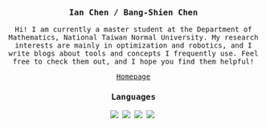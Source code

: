<h3 align="center"> <samp> Ian Chen / Bang-Shien Chen </samp> </h3>
<p align="center">
  <samp> Hi! I am currently a master student at the Department of Mathematics, National Taiwan Normal University. My research interests are mainly in optimization and robotics, and I write blogs about tools and concepts I frequently use. Feel free to check them out, and I hope you find them helpful! </samp>
  <br> 
  <p align="center"> <samp> <a href="https://dgbshien.com/">Homepage</a> </samp> </p>
</p>

<h3 align="center"> <samp> Languages </samp> </h3>
<p align="center">
  <img src="https://img.shields.io/badge/-python-3776AB?style=flat-square&logo=Python&logoColor=white" />&nbsp;
  <img src="https://img.shields.io/badge/-C%2B%2B-00599C?style=flat-square&logo=C%2B%2B&logoColor=white" />&nbsp;
  <img src="https://img.shields.io/badge/-MATLAB-0076A8?style=flat-square&logo=Mathworks&logoColor=white" />&nbsp;
  <img src="https://img.shields.io/badge/-LaTeX-008080?style=flat-square&logo=LaTeX&logoColor=white" />&nbsp;
</p>

